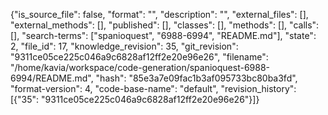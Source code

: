{"is_source_file": false, "format": "", "description": "", "external_files": [], "external_methods": [], "published": [], "classes": [], "methods": [], "calls": [], "search-terms": ["spanioquest", "6988-6994", "README.md"], "state": 2, "file_id": 17, "knowledge_revision": 35, "git_revision": "9311ce05ce225c046a9c6828af12ff2e20e96e26", "filename": "/home/kavia/workspace/code-generation/spanioquest-6988-6994/README.md", "hash": "85e3a7e09fac1b3af095733bc80ba3fd", "format-version": 4, "code-base-name": "default", "revision_history": [{"35": "9311ce05ce225c046a9c6828af12ff2e20e96e26"}]}
